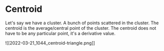 # Centroid

Let's say we have a cluster. A bunch of points scattered in the cluster. The centroid is the average/central point of the cluster. The centroid does not have to be any particular point, it's a derivative value.

![[2022-03-21_1044_centroid-triangle.png]]
